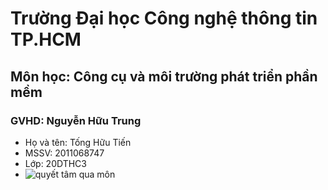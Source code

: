 # Trường Đại học Công nghệ thông tin TP.HCM
## Môn học: Công cụ và môi trường phát triển phần mềm
### GVHD: Nguyễn Hữu Trung
- Họ và tên: Tống Hữu Tiến
- MSSV: 2011068747
- Lớp: 20DTHC3
- ![quyết tâm qua môn](https://encrypted-tbn0.gstatic.com/images?q=tbn:ANd9GcQbYvEf2EfqqWdXr6XaejdOGuyJrpzl2YbaZQZ4867ACQ&s)
